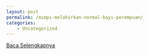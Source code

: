```yaml
---
layout: post
permalink: /mimpi-melahirkan-normal-bayi-perempuan/
categories:
    - Uncategorized
---
```


[Baca Selengkapnya](/03)